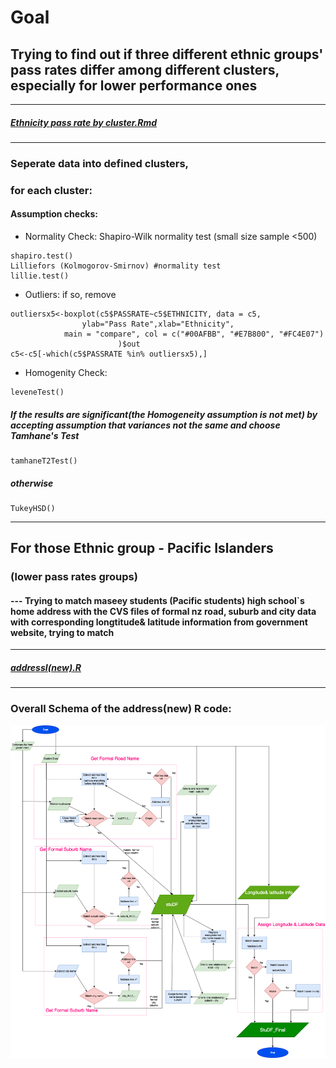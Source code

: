 
# Goal 

## Trying to find out if three different ethnic groups' pass rates differ among different clusters, especially for lower performance ones  

------

##### [Ethnicity pass rate by cluster.Rmd](https://github.com/lucas3359/ethnicity-passrate/blob/master/Ethnicity%20pass%20rate%20by%20cluster.Rmd)

---



### Seperate data into defined clusters,
### for each cluster:  
  
  
#### Assumption checks:

- Normality Check:	Shapiro-Wilk normality test (small size sample <500)

```text
shapiro.test()
Lilliefors (Kolmogorov-Smirnov) #normality test
lillie.test()
```
							
- Outliers:	if so, remove 

```text
outliersx5<-boxplot(c5$PASSRATE~c5$ETHNICITY, data = c5,
				ylab="Pass Rate",xlab="Ethnicity",
			main = "compare", col = c("#00AFBB", "#E7B800", "#FC4E07")
						)$out
c5<-c5[-which(c5$PASSRATE %in% outliersx5),]
```
		
- Homogenity Check: 	

```text
leveneTest() 
```


##### If the results are significant(the Homogeneity assumption is not met) by accepting assumption that variances not the same and choose Tamhane's Test 

```text
tamhaneT2Test()
```

##### otherwise 

```text
TukeyHSD() 
```



------

## For those Ethnic group - Pacific Islanders  

### (lower pass rates groups)

#### --- Trying to match maseey students (Pacific students) high school`s home address with the CVS files of formal nz road, suburb and city data with corresponding longtitude& latitude information from government website, trying to match  

------


##### [addressI(new).R](https://github.com/lucas3359/ethnicity-passrate/blob/master/addressI(new).R)

***


### Overall Schema of the address(new) R code:  
  
  

![alt text](https://github.com/lucas3359/ethnicity-passrate/blob/master/address-schema.png?raw=true)
	